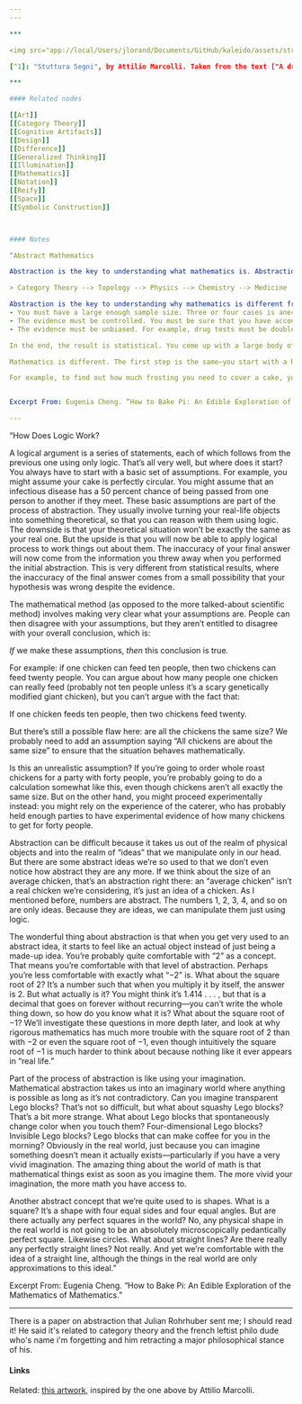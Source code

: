 ```yaml
---
---

***

<img src="app://local/Users/jlorand/Documents/GitHub/kaleido/assets/struttura-segni.jpg"/>[^1]

[^1]: "Stuttura Segni", by Attilio Marcolli. Taken from the text ["A drifter of dadaist persuasion"](http://www.its.caltech.edu/~matilde/MarcolliArtMath.pdf)  by Matilde Marcolli.  

*** 

#### Related nodes

[[Art]]
[[Category Theory]]
[[Cognitive Artifacts]]
[[Design]]
[[Difference]]
[[Generalized Thinking]]
[[Illumination]]
[[Mathematics]]
[[Notation]]
[[Reify]]
[[Space]]
[[Symbolic Construction]]



#### Notes

“Abstract Mathematics

Abstraction is the key to understanding what mathematics is. Abstraction is also at the heart of why mathematics can seem removed from “real life.” That detachment from reality is where math derives its strength, but also its limitations. Every level of abstraction takes it further from real life, and harder to explain what the relevance to real life is, because the relevance comes from a domino effect—abstract mathematics might not be directly applicable to real life, but rather, applicable to something else which is applicable to real life, or via an even longer chain of applications, for example:

> Category Theory --> Topology --> Physics --> Chemistry --> Medicine

Abstraction is the key to understanding why mathematics is different from science at large. Evidence-based science proceeds with, obviously, evidence at its heart. You start with a hypothesis—something you believe might be true, whether because of general observation, gut feeling, suspicion, anecdotes, or whatever. Now you need to test the hypothesis rigorously by finding evidence that holds up to scientific standards. Such standards include things like these:
- You must have a large enough sample size. Three or four cases is anecdotal and could have been a fluke.
- The evidence must be controlled. You must be sure that you have accounted for other factors that might have affected the evidence, such as the placebo effect, socioeconomic factors, the ages of people involved, and so on.
- The evidence must be unbiased. For example, drug tests must be double blind—neither the person taking the drug nor the person administering it can know whether it’s a real drug or placebo.

In the end, the result is statistical. You come up with a large body of very convincing evidence, but your conclusion always has a percentage certainty attached to it.

Mathematics is different. The first step is the same—you start with a hypothesis that you think might be true for some reason. But instead of testing it rigorously using evidence, you test it rigorously using logic. The meaning of “rigor” is now completely different. It has nothing to do with sample sizes, because you don’t ever use any samples—you only use thought processes. Bias doesn’t come into it either, because all you’re doing is applying logic.

For example, to find out how much frosting you need to cover a cake, you could do it experimentally—you could get a cake, frost it, and see how much you used. Or you could do it logically—you could do a calculation involving the surface area of a cake. To do this calculation you have to make an approximation of the shape of a cake. Perhaps you assume it’s perfectly round and perfectly flat on top. Of course, no cake is ever perfectly circular and flat. But the advantage of this method is that you don’t have to make any frosting in order to find out how much frosting you need.”


Excerpt From: Eugenia Cheng. “How to Bake Pi: An Edible Exploration of the Mathematics of Mathematics.” 

---
```


“How Does Logic Work?

A logical argument is a series of statements, each of which follows from the previous one using only logic. That’s all very well, but where does it start? You always have to start with a basic set of assumptions. For example, you might assume your cake is perfectly circular. You might assume that an infectious disease has a 50 percent chance of being passed from one person to another if they meet. These basic assumptions are part of the process of abstraction. They usually involve turning your real-life objects into something theoretical, so that you can reason with them using logic. The downside is that your theoretical situation won’t be exactly the same as your real one. But the upside is that you will now be able to apply logical process to work things out about them. The inaccuracy of your final answer will now come from the information you threw away when you performed the initial abstraction. This is very different from statistical results, where the inaccuracy of the final answer comes from a small possibility that your hypothesis was wrong despite the evidence.

The mathematical method (as opposed to the more talked-about scientific method) involves making very clear what your assumptions are. People can then disagree with your assumptions, but they aren’t entitled to disagree with your overall conclusion, which is:

*If* we make these assumptions, *then* this conclusion is true.

For example: if one chicken can feed ten people, then two chickens can feed twenty people. You can argue about how many people one chicken can really feed (probably not ten people unless it’s a scary genetically modified giant chicken), but you can’t argue with the fact that:

If one chicken feeds ten people, then two chickens feed twenty.

But there’s still a possible flaw here: are all the chickens the same size? We probably need to add an assumption saying “All chickens are about the same size” to ensure that the situation behaves mathematically.

Is this an unrealistic assumption? If you’re going to order whole roast chickens for a party with forty people, you’re probably going to do a calculation somewhat like this, even though chickens aren’t all exactly the same size. But on the other hand, you might proceed experimentally instead: you might rely on the experience of the caterer, who has probably held enough parties to have experimental evidence of how many chickens to get for forty people.

Abstraction can be difficult because it takes us out of the realm of physical objects and into the realm of “ideas” that we manipulate only in our head. But there are some abstract ideas we’re so used to that we don’t even notice how abstract they are any more. If we think about the size of an average chicken, that’s an abstraction right there: an “average chicken” isn’t a real chicken we’re considering, it’s just an idea of a chicken. As I mentioned before, numbers are abstract. The numbers 1, 2, 3, 4, and so on are only ideas. Because they are ideas, we can manipulate them just using logic.

The wonderful thing about abstraction is that when you get very used to an abstract idea, it starts to feel like an actual object instead of just being a made-up idea. You’re probably quite comfortable with “2” as a concept. That means you’re comfortable with that level of abstraction. Perhaps you’re less comfortable with exactly what “−2” is. What about the square root of 2? It’s a number such that when you multiply it by itself, the answer is 2. But what actually is it? You might think it’s 1.414 . . . , but that is a decimal that goes on forever without recurring—you can’t write the whole thing down, so how do you know what it is? What about the square root of −1? We’ll investigate these questions in more depth later, and look at why rigorous mathematics has much more trouble with the square root of 2 than with −2 or even the square root of −1, even though intuitively the square root of −1 is much harder to think about because nothing like it ever appears in “real life.”

Part of the process of abstraction is like using your imagination. Mathematical abstraction takes us into an imaginary world where anything is possible as long as it’s not contradictory. Can you imagine transparent Lego blocks? That’s not so difficult, but what about squashy Lego blocks? That’s a bit more strange. What about Lego blocks that spontaneously change color when you touch them? Four-dimensional Lego blocks? Invisible Lego blocks? Lego blocks that can make coffee for you in the morning? Obviously in the real world, just because you can imagine something doesn’t mean it actually exists—particularly if you have a very vivid imagination. The amazing thing about the world of math is that mathematical things exist as soon as you imagine them. The more vivid your imagination, the more math you have access to.

Another abstract concept that we’re quite used to is shapes. What is a square? It’s a shape with four equal sides and four equal angles. But are there actually any perfect squares in the world? No, any physical shape in the real world is not going to be an absolutely microscopically pedantically perfect square. Likewise circles. What about straight lines? Are there really any perfectly straight lines? Not really. And yet we’re comfortable with the idea of a straight line, although the things in the real world are only approximations to this ideal.”


Excerpt From: Eugenia Cheng. “How to Bake Pi: An Edible Exploration of the Mathematics of Mathematics.” 

*** 

There is a paper on abstraction that Julian Rohrhuber sent me; I should read it!
He said it's related to category theory and the french leftist philo dude who's name i'm forgetting and him retracting a major philosophical stance of his. 


#### Links


Related: [this artwork](https://www.einsteigenbitte.eu/hexatopia), inspired by the one above by Attilio Marcolli.   
